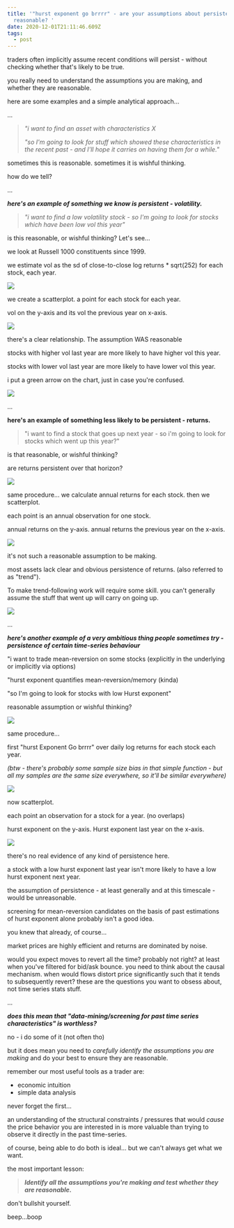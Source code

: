 ```yaml
---
title: '"hurst exponent go brrrr" - are your assumptions about persistence
  reasonable? '
date: 2020-12-01T21:11:46.609Z
tags:
  - post
---
```

traders often implicitly assume recent conditions will persist -  without checking whether that's likely to be true.

you really need to understand the assumptions you are making, and whether they are reasonable.

here are some examples and a simple analytical approach...

...

> *"i want to find an asset with characteristics X*
>
> *"so I'm going to look for stuff which showed these characteristics in the recent past - and I'll hope it carries on having them for a while."*

sometimes this is reasonable. sometimes it is wishful thinking.

how do we tell?

.﻿..

***here's an example of something we know is persistent - volatility.*** 

> *"i want to find a low volatility stock - so I'm going to look for stocks which have been low vol this year"* 

is this reasonable, or wishful thinking? Let's see...

we look at Russell 1000 constituents since 1999.

we estimate vol as the sd of close-to-close log returns * sqrt(252) for each stock, each year.

![](/media/roll_vol.png)

we create a scatterplot. a point for each stock for each year.

vol on the y-axis and its vol the previous year on x-axis. 

![](/media/scatter1.png)

there's a clear relationship. The assumption WAS reasonable

stocks with higher vol last year are more likely to have higher vol this year.

stocks with lower vol last year are more likely to have lower vol this year.

i put a green arrow on the chart, just in case you're confused.

![](/media/scatter_green.png)

.﻿..

**here's an example of something less likely to be persistent - returns.**

> "i want to find a stock that goes up next year - so i'm going to look for stocks which went up this year?"

is that reasonable, or wishful thinking?

are returns persistent over that horizon?

![](/media/stonks.png)

same procedure... we calculate annual returns for each stock. then we scatterplot. 

each point is an annual observation for one stock.

annual returns on the y-axis. annual returns the previous year on the x-axis.

![](/media/returnscatter.png)

it's not such a reasonable assumption to be making.

most assets lack clear and obvious persistence of returns. (also referred to as "trend").

To make trend-following work will require some skill. you can't generally assume the stuff that went up will carry on going up.

![](/media/scatter_noline.png)

.﻿..

***here's another example of a very ambitious thing people sometimes try - persistence of certain time-series behaviour***

"i want to trade mean-reversion on some stocks (explicitly in the underlying or implicitly via options)

"hurst exponent quantifies mean-reversion/memory (kinda)

"so I'm going to look for stocks with low Hurst exponent"

reasonable assumption or wishful thinking?

![](/media/brrr.png)

same procedure... 

first "hurst Exponent Go brrrr" over daily log returns for each stock each year.

*(btw - there's probably some sample size bias in that simple function - but all my samples are the same size everywhere, so it'll be similar everywhere)* 

![](/media/hurst.png)

now scatterplot.

each point an observation for a stock for a year. (no overlaps)

hurst exponent on the y-axis. Hurst exponent last year on the x-axis.

![](/media/blobpng.png)

there's no real evidence of any kind of persistence here.

a stock with a low hurst exponent last year isn't more likely to have a low hurst exponent next year.

the assumption of persistence - at least generally and at this timescale - would be unreasonable.

screening for mean-reversion candidates on the basis of past estimations of hurst exponent alone probably isn't a good idea.

you knew that already, of course... 

market prices are highly efficient and returns are dominated by noise. 

would you expect moves to revert all the time? probably not right? at least when you've filtered for bid/ask bounce. you need to think about the causal mechanism. when would flows distort price significantly such that it tends to subsequently revert? these are the questions you want to obsess about, not time series stats stuff.

.﻿..

***does this mean that "data-mining/screening for past time series characteristics" is worthless?***

no - i do some of it (not often tho)

but it does mean you need to *carefully identify the assumptions you are making* and do your best to ensure they are reasonable.

remember our most useful tools as a trader are:

* economic intuition
* simple data analysis 

never forget the first...

an understanding of the structural constraints / pressures that would *cause* the price behavior you are interested in is more valuable than trying to observe it directly in the past time-series. 

of course, being able to do both is ideal... but we can't always get what we want.

the most important lesson: 

> ***Identify all the assumptions you're making and test whether they are reasonable.*** 

don't bullshit yourself.

beep...boop